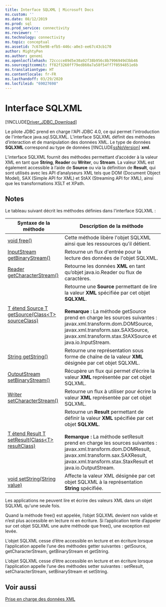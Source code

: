 ```yaml
---
title: Interface SQLXML | Microsoft Docs
ms.custom: ''
ms.date: 08/12/2019
ms.prod: sql
ms.prod_service: connectivity
ms.reviewer: ''
ms.technology: connectivity
ms.topic: conceptual
ms.assetid: 7c67be98-efb5-446c-a0e3-ee67c43cb170
author: MightyPen
ms.author: genemi
ms.openlocfilehash: 72cccce89d5e30a92f38b956c8b7996949d3bb46
ms.sourcegitcommit: ff82f3260ff79ed860a7a58f54ff7f0594851e6b
ms.translationtype: HT
ms.contentlocale: fr-FR
ms.lasthandoff: 03/29/2020
ms.locfileid: "69027698"
---
```

# <a name="sqlxml-interface"></a>Interface SQLXML

[!INCLUDE[Driver_JDBC_Download](../../includes/driver_jdbc_download.md)]

Le pilote JDBC prend en charge l'API JDBC 4.0, ce qui permet l'introduction de l'interface java.sql.SQLXML. L’interface SQLXML définit des méthodes d’interaction et de manipulation des données XML. Le type de données **SQLXML** correspond au type de données [!INCLUDE[ssNoVersion](../../includes/ssnoversion-md.md)] **xml**.  
  
L’interface SQLXML fournit des méthodes permettant d’accéder à la valeur XML en tant que **String**, **Reader** ou **Writer**, ou **Stream**. La valeur XML est également accessible à l’aide de **Source** ou via la définition de **Result**, qui sont utilisés avec les API d’analyseurs XML tels que DOM (Document Object Model), SAX (Simple API for XML) et StAX (Streaming API for XML), ainsi que les transformations XSLT et XPath.  
  
## <a name="remarks"></a>Notes  

Le tableau suivant décrit les méthodes définies dans l'interface SQLXML :  
  
|Syntaxe de la méthode|Description de la méthode|  
|-------------------|------------------------|  
|[void free()](https://go.microsoft.com/fwlink/?LinkId=131685)|Cette méthode libère l'objet SQLXML ainsi que les ressources qu'il détient.|  
|[InputStream getBinaryStream()](https://go.microsoft.com/fwlink/?LinkId=131754)|Retourne un flux d'entrée pour la lecture des données de l'objet SQLXML.|  
|[Reader getCharacterStream()](https://go.microsoft.com/fwlink/?LinkId=131755)|Retourne les données **XML** en tant qu’objet java.io.Reader ou flux de caractères.|  
|[T étend Source T getSource(Class\<T> sourceClass)](https://go.microsoft.com/fwlink/?LinkId=131756)|Retourne une **Source** permettant de lire la valeur **XML** spécifiée par cet objet **SQLXML**.<br /><br /> **Remarque :**  La méthode getSource prend en charge les sources suivantes : javax.xml.transform.dom.DOMSource, javax.xml.transform.sax.SAXSource, javax.xml.transform.stax.StAXSource et java.io.InputStream.|  
|[String getString()](https://go.microsoft.com/fwlink/?LinkId=131757)|Retourne une représentation sous forme de chaîne de la valeur **XML** désignée par cet objet SQLXML.|  
|[OutputStream setBinaryStream()](https://go.microsoft.com/fwlink/?LinkId=131758)|Récupère un flux qui permet d’écrire la valeur **XML** représentée par cet objet SQLXML.|  
|[Writer setCharacterStream()](https://go.microsoft.com/fwlink/?LinkId=131759)|Retourne un flux à utiliser pour écrire la valeur **XML** représentée par cet objet SQLXML.|  
|[T étend Result T setResult(Class\<T> resultClass)](https://go.microsoft.com/fwlink/?LinkId=131760)|Retourne un **Result** permettant de définir la valeur **XML** spécifiée par cet objet **SQLXML**.<br /><br /> **Remarque :** La méthode setResult prend en charge les sources suivantes : javax.xml.transform.dom.DOMResult, javax.xml.transform.sax.SAXResult, javax.xml.transform.stax.StaxResult et java.io.OutputStream.|  
|[void setString(String value)](https://go.microsoft.com/fwlink/?LinkId=131762)|Affecte la valeur XML désignée par cet objet SQLXML à la représentation **String** spécifiée.|  
  
Les applications ne peuvent lire et écrire des valeurs XML dans un objet SQLXML qu'une seule fois.  
  
Quand la méthode free() est appelée, l’objet SQLXML devient non valide et n’est plus accessible en lecture ni en écriture. Si l’application tente d’appeler sur cet objet SQLXML une autre méthode que free(), une exception est levée.  
  
L’objet SQLXML cesse d’être accessible en lecture et en écriture lorsque l’application appelle l’une des méthodes getter suivantes : getSource, getCharacterStream, getBinaryStream et getString.  
  
L’objet SQLXML cesse d’être accessible en lecture et en écriture lorsque l’application appelle l’une des méthodes setter suivantes : setResult, setCharacterStream, setBinaryStream et setString.  
  
## <a name="see-also"></a>Voir aussi  

[Prise en charge des données XML](../../connect/jdbc/supporting-xml-data.md)  
